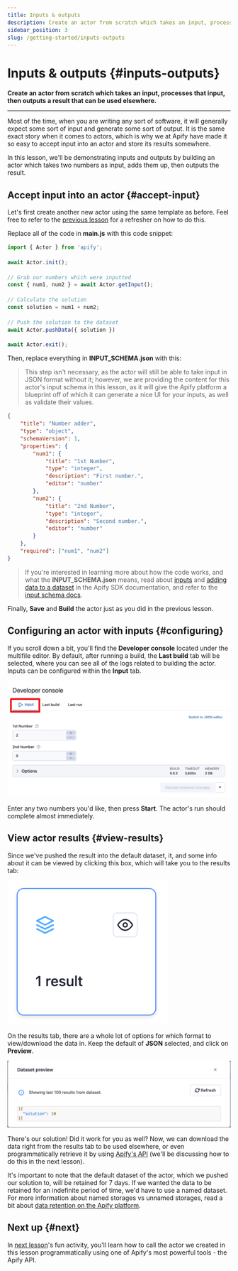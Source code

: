 ```yaml
---
title: Inputs & outputs
description: Create an actor from scratch which takes an input, processes that input, then outputs a result that can be used elsewhere.
sidebar_position: 3
slug: /getting-started/inputs-outputs
---
```


# Inputs & outputs {#inputs-outputs}

**Create an actor from scratch which takes an input, processes that input, then outputs a result that can be used elsewhere.**

---

Most of the time, when you are writing any sort of software, it will generally expect some sort of input and generate some sort of output. It is the same exact story when it comes to actors, which is why we at Apify have made it so easy to accept input into an actor and store its results somewhere.

In this lesson, we'll be demonstrating inputs and outputs by building an actor which takes two numbers as input, adds them up, then outputs the result.

## Accept input into an actor {#accept-input}

Let's first create another new actor using the same template as before. Feel free to refer to the [previous lesson](./creating_actors.md) for a refresher on how to do this.

Replace all of the code in **main.js** with this code snippet:

```js
import { Actor } from 'apify';

await Actor.init();

// Grab our numbers which were inputted
const { num1, num2 } = await Actor.getInput();

// Calculate the solution
const solution = num1 + num2;

// Push the solution to the dataset
await Actor.pushData({ solution })

await Actor.exit();
```

Then, replace everything in **INPUT_SCHEMA.json**  with this:

> This step isn't necessary, as the actor will still be able to take input in JSON format without it; however, we are providing the content for this actor's input schema in this lesson, as it will give the Apify platform a blueprint off of which it can generate a nice UI for your inputs, as well as validate their values.

```json
{
    "title": "Number adder",
    "type": "object",
    "schemaVersion": 1,
    "properties": {
        "num1": {
            "title": "1st Number",
            "type": "integer",
            "description": "First number.",
            "editor": "number"
        },
        "num2": {
            "title": "2nd Number",
            "type": "integer",
            "description": "Second number.",
            "editor": "number"
        }
    },
    "required": ["num1", "num2"]
}
```

> If you're interested in learning more about how the code works, and what the **INPUT_SCHEMA.json** means, read about [inputs](https://docs-v2.apify.com/sdk-js/docs/examples/accept-user-input) and [adding data to a dataset](https://docs-v2.apify.com/sdk-js/docs/examples/add-data-to-dataset) in the Apify SDK documentation, and refer to the [input schema docs](https://docs.apify.com/actors/development/input-schema#integer).

Finally, **Save** and **Build** the actor just as you did in the previous lesson.

## Configuring an actor with inputs {#configuring}

If you scroll down a bit, you'll find the **Developer console** located under the multifile editor. By default, after running a build, the **Last build** tab will be selected, where you can see all of the logs related to building the actor. Inputs can be configured within the **Input** tab.

![Configuring inputs](./images/configure-inputs.webp)

Enter any two numbers you'd like, then press **Start**. The actor's run should complete almost immediately.

## View actor results {#view-results}

Since we've pushed the result into the default dataset, it, and some info about it can be viewed by clicking this box, which will take you to the results tab:

![Result box](./images/result-box.png)

On the results tab, there are a whole lot of options for which format to view/download the data in. Keep the default of **JSON** selected, and click on **Preview**.

![Dataset preview](./images/dataset-preview.png)

There's our solution! Did it work for you as well? Now, we can download the data right from the results tab to be used elsewhere, or even programmatically retrieve it by using [Apify's API](/api/v2/) (we'll be discussing how to do this in the next lesson).

It's important to note that the default dataset of the actor, which we pushed our solution to, will be retained for 7 days. If we wanted the data to be retained for an indefinite period of time, we'd have to use a named dataset. For more information about named storages vs unnamed storages, read a bit about [data retention on the Apify platform](https://docs.apify.com/storage#data-retention).

## Next up {#next}

In [next lesson](./apify_api.md)'s fun activity, you'll learn how to call the actor we created in this lesson programmatically using one of Apify's most powerful tools - the Apify API.
